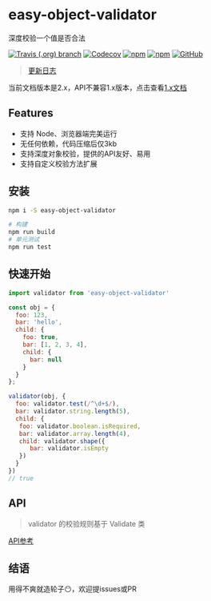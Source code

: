 # easy-object-validator
深度校验一个值是否合法


[![Travis (.org) branch](https://img.shields.io/travis/peakchen90/easy-object-validator/master.svg)](https://travis-ci.org/peakchen90/easy-object-validator)
[![Codecov](https://img.shields.io/codecov/c/github/peakchen90/easy-object-validator.svg)](https://codecov.io/gh/peakchen90/easy-object-validator)
[![npm](https://img.shields.io/npm/v/easy-object-validator.svg)](https://www.npmjs.com/package/easy-object-validator)
[![npm](https://img.shields.io/npm/dt/easy-object-validator.svg)](https://www.npmjs.com/package/easy-object-validator)
[![GitHub](https://img.shields.io/github/license/mashape/apistatus.svg)](https://github.com/peakchen90/easy-object-validator/blob/master/LICENSE)


> [更新日志](./CHANGELOG.md)

当前文档版本是2.x，API不兼容1.x版本，点击查看[1.x文档](https://github.com/peakchen90/easy-object-validator/blob/1.x/README.md)

## Features
- 支持 Node、浏览器端完美运行
- 无任何依赖，代码压缩后仅3kb
- 支持深度对象校验，提供的API友好、易用
- 支持自定义校验方法扩展

## 安装
```bash
npm i -S easy-object-validator

# 构建
npm run build
# 单元测试
npm run test
```

## 快速开始
```js
import validator from 'easy-object-validator'

const obj = {
  foo: 123,
  bar: 'hello',
  child: {
    foo: true,
    bar: [1, 2, 3, 4],
    child: {
      bar: null
    }
  }
};

validator(obj, {
  foo: validator.test(/^\d+$/),
  bar: validator.string.length(5),
  child: {
   foo: validator.boolean.isRequired,
   bar: validator.array.length(4),
   child: validator.shape({
      bar: validator.isEmpty
   })
  }
})
// true
```

## API

> validator 的校验规则基于 Validate 类

[API参考](https://peakchen90.github.io/easy-object-validator/index.html)

## 结语
用得不爽就造轮子😶，欢迎提issues或PR
